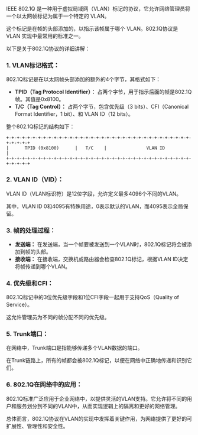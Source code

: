 IEEE 802.1Q 是一种用于虚拟局域网（VLAN）标记的协议，它允许网络管理员将一个以太网帧标记为属于一个特定的 VLAN。

这个标记是在帧的头部添加的，以指示该帧属于哪个 VLAN。802.1Q协议是 VLAN 实现中最常用的标准之一。

以下是关于802.1Q协议的详细讲解：

### 1. **VLAN标记格式：**

802.1Q标记是在以太网帧头部添加的额外的4个字节，其格式如下：

- **TPID（Tag Protocol Identifier）：** 占两个字节，用于指示后面的帧是802.1Q帧。其值是0x8100。
- **T/C（Tag Control）：** 占两个字节，包含优先级（3 bits）、CFI（Canonical Format Identifier，1 bit）、和 VLAN ID（12 bits）。

整个802.1Q标记的结构如下：

```
+-+-+-+-+-+-+-+-+-+-+-+-+-+-+-+-+-+-+-+-+-+-+-+-+-+-+-+-+-+-+-+-+-+-+-+-+-+-+-+
|      TPID (0x8100)      |   T/C    |               VLAN ID               |
+-+-+-+-+-+-+-+-+-+-+-+-+-+-+-+-+-+-+-+-+-+-+-+-+-+-+-+-+-+-+-+-+-+-+-+-+-+-+-+
```

### 2. **VLAN ID（VID）：**

VLAN ID（VLAN标识符）是12位字段，允许定义最多4096个不同的VLAN。

其中，VLAN ID 0和4095有特殊用途，0表示默认的VLAN，而4095表示全局保留。

### 3. **帧的处理过程：**

- **发送端：** 在发送端，当一个帧要被发送到一个VLAN时，802.1Q标记将会被添加到帧的头部。
- **接收端：** 在接收端，交换机或路由器会检查802.1Q标记，根据VLAN ID决定将帧传递到哪个VLAN。

### 4. **优先级和CFI：**

802.1Q标记中的3位优先级字段和1位CFI字段一起用于支持QoS（Quality of Service）。

这允许管理员为不同的帧分配不同的优先级。

### 5. **Trunk端口：**

在网络中，Trunk端口是指能够传递多个VLAN数据的端口。

在Trunk链路上，所有的帧都会被802.1Q标记，以便在网络中正确地传递和识别它们。

### 6. **802.1Q在网络中的应用：**

802.1Q标准广泛应用于企业网络中，以提供灵活的VLAN支持。它允许将不同的用户和服务划分到不同的VLAN中，从而实现逻辑上的隔离和更好的网络管理。

总体而言，802.1Q协议在VLAN的实现中发挥着关键作用，为网络提供了更好的可扩展性、管理性和安全性。
